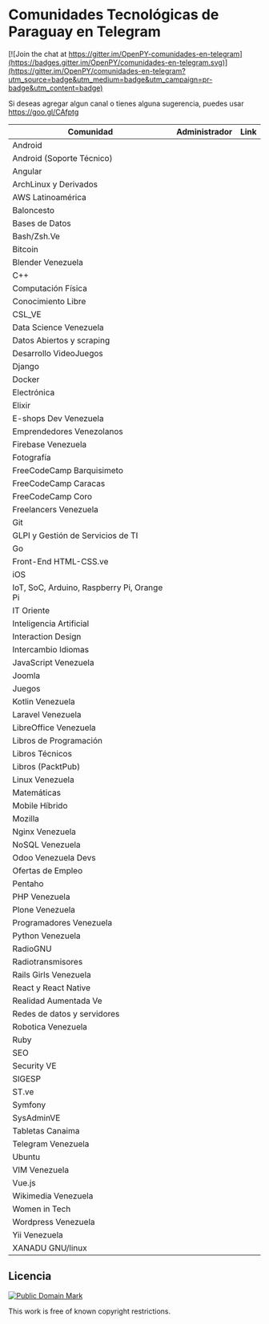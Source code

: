 # Comunidades Tecnológicas de Paraguay en Telegram

[![Join the chat at https://gitter.im/OpenPY-comunidades-en-telegram](https://badges.gitter.im/OpenPY/comunidades-en-telegram.svg)](https://gitter.im/OpenPY/comunidades-en-telegram?utm_source=badge&utm_medium=badge&utm_campaign=pr-badge&utm_content=badge)

Si deseas agregar algun canal o tienes alguna sugerencia, puedes usar https://goo.gl/CAfptg

| Comunidad                                  | Administrador                                                                | Link                                                   |
|--------------------------------------------|------------------------------------------------------------------------------|--------------------------------------------------------|
| Android                                    | 	                                                                            | |
| Android (Soporte Técnico)                  | 																			    | |
| Angular                                    | 																			    | |
| ArchLinux y Derivados                      | 																			    | |
| AWS Latinoamérica                          | 																			    | |
| Baloncesto                                 | 																			    | |
| Bases de Datos                             | 																			    | |
| Bash/Zsh.Ve                                | 																			    | |
| Bitcoin                                    | 							                                                    | |
| Blender Venezuela                          | 							                                                    | |
| C++                                        | 							                                                    | |
| Computación Física                         | 							                                                    | |
| Conocimiento Libre                         | 							                                                    | |
| CSL_VE                                     | 							                                                    | |
| Data Science Venezuela                     | 							                                                    | |
| Datos Abiertos y scraping                  | 							                                                    | |
| Desarrollo VideoJuegos                     | 							                                                    | |
| Django                                     | 							                                                    | |
| Docker                                     | 							                                                    | |
| Electrónica                                | 							                                                    | |
| Elixir                                     | 							                                                    | |
| E-shops Dev Venezuela                      | 							                                                    | |
| Emprendedores Venezolanos                  | 							                                                    | |
| Firebase Venezuela                         | 							                                                    | |
| Fotografía                                 | 							                                                    | |
| FreeCodeCamp Barquisimeto                  | 								                                                | |
| FreeCodeCamp Caracas                       | 								                                                | |
| FreeCodeCamp Coro                          | 								                                                | |
| Freelancers Venezuela                      | 								                                                | |
| Git                                        | 								                                                | |
| GLPI y Gestión de Servicios de TI          | 								                                                | |
| Go                                         | 								                                                | |
| Front-End HTML-CSS.ve                      | 								                                                | |
| iOS                                        | 								                                                | |
| IoT, SoC, Arduino, Raspberry Pi, Orange Pi | 								                                                | |
| IT Oriente                                 | 								                                                | |
| Inteligencia Artificial                    | 								                                                | |
| Interaction Design                         | 								                                                | |
| Intercambio Idiomas                        | 								                                                | |
| JavaScript Venezuela                       | 								                                                | |
| Joomla                                     | 								                                                | |
| Juegos                                     | 								                                                | |
| Kotlin Venezuela                           | 							                                                    | |
| Laravel Venezuela                          | 							                                                    | |
| LibreOffice Venezuela                      | 							                                                    | |
| Libros de Programación                     | 							                                                    | |
| Libros Técnicos                            | 							                                                    | |
| Libros (PacktPub)                          | 							                                                    | |
| Linux Venezuela                            | 							                                                    | |
| Matemáticas                                | 							                                                    | |
| Mobile Híbrido                             | 							                                                    | |
| Mozilla                                    | 							                                                    | |
| Nginx Venezuela                            | 							                                                    | |
| NoSQL Venezuela                            | 							                                                    | |
| Odoo Venezuela Devs                        | 							                                                    | |
| Ofertas de Empleo                          | 							                                                    | |
| Pentaho                                    | 							                                                    | |
| PHP Venezuela                              | 												                                | |
| Plone Venezuela                            | 												                                | |
| Programadores Venezuela                    | 												                                | |
| Python Venezuela                           | 												                                | |
| RadioGNU                                   | 												                                | |
| Radiotransmisores                          | 												                                | |
| Rails Girls Venezuela                      | 												                                | |
| React y React Native                       | 												                                | |
| Realidad Aumentada Ve                      | 												                                | |
| Redes de datos y servidores                | 												                                | |
| Robotica Venezuela                         | 												                                | |
| Ruby                                       | 												                                | |
| SEO                                        | 												                                | |
| Security VE                                | 												                                | |
| SIGESP                                     | 												                                | |
| ST.ve                                      | 												                                | |
| Symfony                                    | 												                                | |
| SysAdminVE                                 | 												                                | |
| Tabletas Canaima                           | 												                                | |
| Telegram Venezuela                         | 												                                | |
| Ubuntu                                     | 												                                | |
| VIM Venezuela                              | 												                                | |
| Vue.js                                     | 												                                | |
| Wikimedia Venezuela                        | 												                                | |
| Women in Tech                              | 												                                | |
| Wordpress Venezuela                        | 												                                | |
| Yii Venezuela                              |                                               								| |
| XANADU GNU/linux                           |                                                                    			| |


## Licencia

[![Public Domain Mark](http://i.creativecommons.org/p/mark/1.0/88x31.png)](http://creativecommons.org/publicdomain/mark/1.0/)

This work is free of known copyright restrictions.
